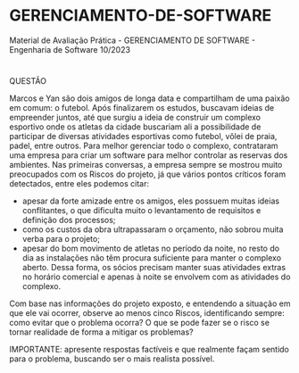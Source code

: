 # GERENCIAMENTO-DE-SOFTWARE
Material de Avaliação Prática - GERENCIAMENTO DE SOFTWARE - Engenharia de Software 10/2023
#
QUESTÃO

Marcos e Yan são dois amigos de longa data e compartilham de uma paixão em comum: o futebol. Após finalizarem os estudos, buscavam ideias de empreender juntos, até que surgiu a ideia de construir um complexo esportivo onde os atletas da cidade buscariam ali a possibilidade de participar de diversas atividades esportivas como futebol, vôlei de praia, padel, entre outros.
Para melhor gerenciar todo o complexo, contrataram uma empresa para criar um software para melhor controlar as reservas dos ambientes.
Nas primeiras conversas, a empresa sempre se mostrou muito preocupados com os Riscos do projeto, já que vários pontos críticos foram detectados, entre eles podemos citar:

- apesar da forte amizade entre os amigos, eles possuem muitas ideias conflitantes, o que dificulta muito o levantamento de requisitos e definição dos processos;
- como os custos da obra ultrapassaram o orçamento, não sobrou muita verba para o projeto;
- apesar do bom movimento de atletas no período da noite, no resto do dia as instalações não têm procura suficiente para manter o complexo aberto. Dessa forma, os sócios precisam manter suas atividades extras no horário comercial e apenas à noite se envolvem com as atividades do complexo.
 
Com base nas informações do projeto exposto, e entendendo a situação em que ele vai ocorrer, observe ao menos cinco Riscos, identificando sempre: como evitar que o problema ocorra? O que se pode fazer se o risco se tornar realidade de forma a mitigar os problemas?

IMPORTANTE: apresente respostas factíveis e que realmente façam sentido para o problema, buscando ser o mais realista possível.
